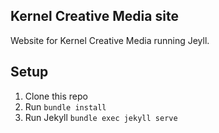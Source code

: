 ## Kernel Creative Media site

Website for Kernel Creative Media running Jeyll.

## Setup

1. Clone this repo
2. Run `bundle install`
3. Run Jekyll `bundle exec jekyll serve`
